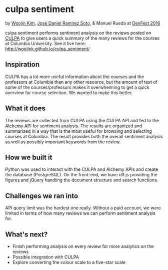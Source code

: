 # culpa sentiment
by [Woojin Kim](http://woojink.com), [José Daniel Ramirez Soto](https://github.com/jdramirez), & Manuel Rueda at [DevFest 2016](http://devfe.st/)

culpa sentiment performs sentiment analysis on the reviews posted on [CULPA](http://culpa.info/) to give users a quick summary of the many reviews for the courses at Columbia University. See it live here: http://woojink.github.io/culpa_sentiment/

## Inspiration
CULPA has a lot more useful information about the courses and the professors at Columbia than any other resource, but the amount of text of some of the courses/professors makes it overwhelming to get a quick overview for course selection. We wanted to make this better.

## What it does
The reviews are collected from CULPA using the CULPA API and fed to the [Alchemy API](http://www.alchemyapi.com/) for sentiment analysis. The results are organized and summarized in a way that is the most useful for browsing and selecting courses at Columbia. The result provides both the overall sentiment analysis as well as possibly important keywords from the review.

## How we built it
Python was used to interact with the CULPA and Alchemy APIs and create the database (PostgreSQL). On the front-end, we have d3.js providing the figures and jQuery handling the document structure and search functions.

## Challenges we ran into
API query limit was the hardest one really. Without a paid account, we were limited in terms of how many reviews we can perform sentiment analysis for.

## What's next?
* Finish performing analysis on every review for more analytics on the reviews
* Possible integration with CULPA
* Explore converting the colour scale to a five-star scale

